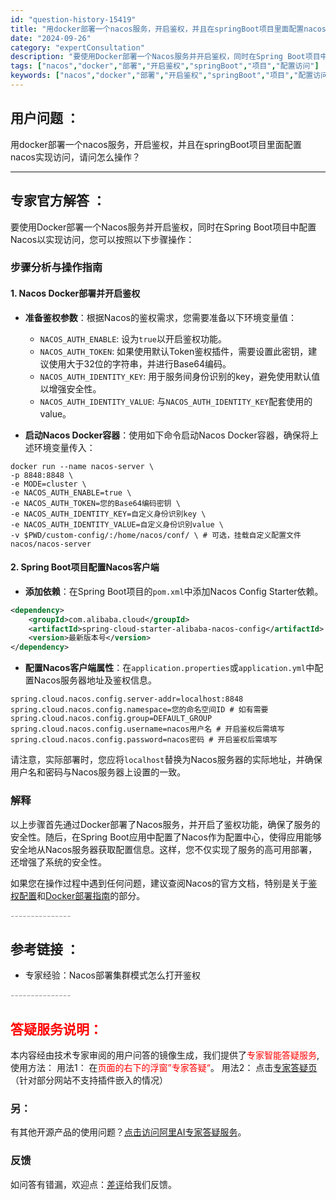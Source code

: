 ```yaml
---
id: "question-history-15419"
title: "用docker部署一个nacos服务，开启鉴权，并且在springBoot项目里面配置nacos实现访问，"
date: "2024-09-26"
category: "expertConsultation"
description: "要使用Docker部署一个Nacos服务并开启鉴权，同时在Spring Boot项目中配置Nacos以实现访问，您可以按照以下步骤操作：### 步骤分析与操作指南#### 1. **Nacos Docker部署并开启鉴权**- **准备鉴权参数**：根据Nacos的鉴权需求，您需要准备以下环境变量值"
tags: ["nacos","docker","部署","开启鉴权","springBoot","项目","配置访问"]
keywords: ["nacos","docker","部署","开启鉴权","springBoot","项目","配置访问"]
---
```


## 用户问题 ： 
 用docker部署一个nacos服务，开启鉴权，并且在springBoot项目里面配置nacos实现访问，请问怎么操作？  

---------------
## 专家官方解答 ：

要使用Docker部署一个Nacos服务并开启鉴权，同时在Spring Boot项目中配置Nacos以实现访问，您可以按照以下步骤操作：

### 步骤分析与操作指南

#### 1. **Nacos Docker部署并开启鉴权**

- **准备鉴权参数**：根据Nacos的鉴权需求，您需要准备以下环境变量值：
  - `NACOS_AUTH_ENABLE`: 设为`true`以开启鉴权功能。
  - `NACOS_AUTH_TOKEN`: 如果使用默认Token鉴权插件，需要设置此密钥，建议使用大于32位的字符串，并进行Base64编码。
  - `NACOS_AUTH_IDENTITY_KEY`: 用于服务间身份识别的key，避免使用默认值以增强安全性。
  - `NACOS_AUTH_IDENTITY_VALUE`: 与`NACOS_AUTH_IDENTITY_KEY`配套使用的value。

- **启动Nacos Docker容器**：使用如下命令启动Nacos Docker容器，确保将上述环境变量传入：

```shell
docker run --name nacos-server \
-p 8848:8848 \
-e MODE=cluster \
-e NACOS_AUTH_ENABLE=true \
-e NACOS_AUTH_TOKEN=您的Base64编码密钥 \
-e NACOS_AUTH_IDENTITY_KEY=自定义身份识别key \
-e NACOS_AUTH_IDENTITY_VALUE=自定义身份识别value \
-v $PWD/custom-config/:/home/nacos/conf/ \ # 可选，挂载自定义配置文件
nacos/nacos-server
```

#### 2. **Spring Boot项目配置Nacos客户端**

- **添加依赖**：在Spring Boot项目的`pom.xml`中添加Nacos Config Starter依赖。

```xml
<dependency>
    <groupId>com.alibaba.cloud</groupId>
    <artifactId>spring-cloud-starter-alibaba-nacos-config</artifactId>
    <version>最新版本号</version>
</dependency>
```

- **配置Nacos客户端属性**：在`application.properties`或`application.yml`中配置Nacos服务器地址及鉴权信息。

```properties
spring.cloud.nacos.config.server-addr=localhost:8848
spring.cloud.nacos.config.namespace=您的命名空间ID # 如有需要
spring.cloud.nacos.config.group=DEFAULT_GROUP
spring.cloud.nacos.config.username=nacos用户名 # 开启鉴权后需填写
spring.cloud.nacos.config.password=nacos密码 # 开启鉴权后需填写
```

请注意，实际部署时，您应将`localhost`替换为Nacos服务器的实际地址，并确保用户名和密码与Nacos服务器上设置的一致。

### 解释

以上步骤首先通过Docker部署了Nacos服务，并开启了鉴权功能，确保了服务的安全性。随后，在Spring Boot应用中配置了Nacos作为配置中心，使得应用能够安全地从Nacos服务器获取配置信息。这样，您不仅实现了服务的高可用部署，还增强了系统的安全性。

如果您在操作过程中遇到任何问题，建议查阅Nacos的官方文档，特别是关于[鉴权配置](https://nacos.io/docs/latest/guide/user/auth/)和[Docker部署指南](https://github.com/nacos-group/nacos-docker)的部分。


<font color="#949494">---------------</font> 


## 参考链接 ：

* 专家经验：Nacos部署集群模式怎么打开鉴权 


 <font color="#949494">---------------</font> 
 


## <font color="#FF0000">答疑服务说明：</font> 

本内容经由技术专家审阅的用户问答的镜像生成，我们提供了<font color="#FF0000">专家智能答疑服务</font>,使用方法：
用法1： 在<font color="#FF0000">页面的右下的浮窗”专家答疑“</font>。
用法2： 点击[专家答疑页](https://answer.opensource.alibaba.com/docs/intro)（针对部分网站不支持插件嵌入的情况）
### 另：


有其他开源产品的使用问题？[点击访问阿里AI专家答疑服务](https://answer.opensource.alibaba.com/docs/intro)。
### 反馈
如问答有错漏，欢迎点：[差评](https://ai.nacos.io/user/feedbackByEnhancerGradePOJOID?enhancerGradePOJOId=15489)给我们反馈。
